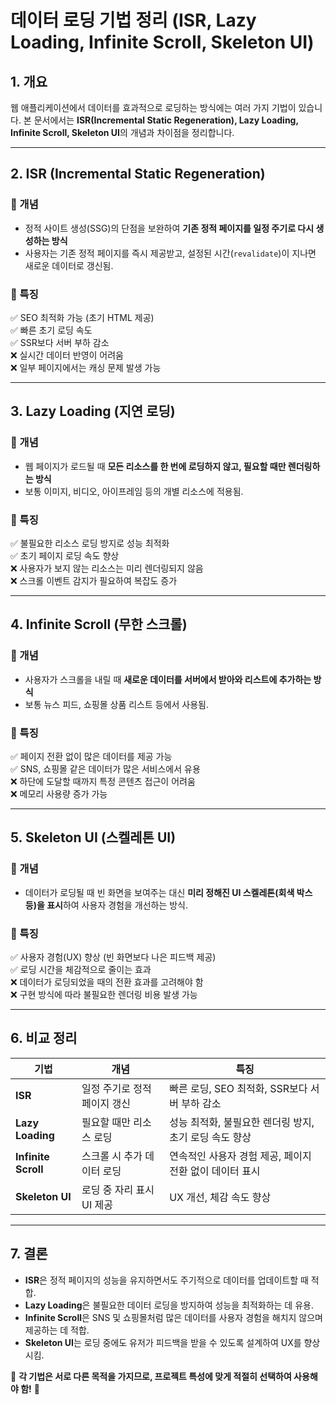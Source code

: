 # 데이터 로딩 기법 정리 (ISR, Lazy Loading, Infinite Scroll, Skeleton UI)

## 1. 개요

웹 애플리케이션에서 데이터를 효과적으로 로딩하는 방식에는 여러 가지 기법이 있습니다. 본 문서에서는 **ISR(Incremental Static Regeneration), Lazy Loading, Infinite Scroll, Skeleton UI**의 개념과 차이점을 정리합니다.

---

## 2. ISR (Incremental Static Regeneration)

### 🔹 개념

- 정적 사이트 생성(SSG)의 단점을 보완하여 **기존 정적 페이지를 일정 주기로 다시 생성하는 방식**
- 사용자는 기존 정적 페이지를 즉시 제공받고, 설정된 시간(`revalidate`)이 지나면 새로운 데이터로 갱신됨.

### 🔹 특징

✅ SEO 최적화 가능 (초기 HTML 제공)  
✅ 빠른 초기 로딩 속도  
✅ SSR보다 서버 부하 감소  
❌ 실시간 데이터 반영이 어려움  
❌ 일부 페이지에서는 캐싱 문제 발생 가능

---

## 3. Lazy Loading (지연 로딩)

### 🔹 개념

- 웹 페이지가 로드될 때 **모든 리소스를 한 번에 로딩하지 않고, 필요할 때만 렌더링하는 방식**
- 보통 이미지, 비디오, 아이프레임 등의 개별 리소스에 적용됨.

### 🔹 특징

✅ 불필요한 리소스 로딩 방지로 성능 최적화  
✅ 초기 페이지 로딩 속도 향상  
❌ 사용자가 보지 않는 리소스는 미리 렌더링되지 않음  
❌ 스크롤 이벤트 감지가 필요하여 복잡도 증가

---

## 4. Infinite Scroll (무한 스크롤)

### 🔹 개념

- 사용자가 스크롤을 내릴 때 **새로운 데이터를 서버에서 받아와 리스트에 추가하는 방식**
- 보통 뉴스 피드, 쇼핑몰 상품 리스트 등에서 사용됨.

### 🔹 특징

✅ 페이지 전환 없이 많은 데이터를 제공 가능  
✅ SNS, 쇼핑몰 같은 데이터가 많은 서비스에서 유용  
❌ 하단에 도달할 때까지 특정 콘텐츠 접근이 어려움  
❌ 메모리 사용량 증가 가능

---

## 5. Skeleton UI (스켈레톤 UI)

### 🔹 개념

- 데이터가 로딩될 때 빈 화면을 보여주는 대신 **미리 정해진 UI 스켈레톤(회색 박스 등)을 표시**하여 사용자 경험을 개선하는 방식.

### 🔹 특징

✅ 사용자 경험(UX) 향상 (빈 화면보다 나은 피드백 제공)  
✅ 로딩 시간을 체감적으로 줄이는 효과  
❌ 데이터가 로딩되었을 때의 전환 효과를 고려해야 함  
❌ 구현 방식에 따라 불필요한 렌더링 비용 발생 가능

---

## 6. 비교 정리

| 기법                | 개념                         | 특징                                                    |
| ------------------- | ---------------------------- | ------------------------------------------------------- |
| **ISR**             | 일정 주기로 정적 페이지 갱신 | 빠른 로딩, SEO 최적화, SSR보다 서버 부하 감소           |
| **Lazy Loading**    | 필요할 때만 리소스 로딩      | 성능 최적화, 불필요한 렌더링 방지, 초기 로딩 속도 향상  |
| **Infinite Scroll** | 스크롤 시 추가 데이터 로딩   | 연속적인 사용자 경험 제공, 페이지 전환 없이 데이터 표시 |
| **Skeleton UI**     | 로딩 중 자리 표시 UI 제공    | UX 개선, 체감 속도 향상                                 |

---

## 7. 결론

- **ISR**은 정적 페이지의 성능을 유지하면서도 주기적으로 데이터를 업데이트할 때 적합.
- **Lazy Loading**은 불필요한 데이터 로딩을 방지하여 성능을 최적화하는 데 유용.
- **Infinite Scroll**은 SNS 및 쇼핑몰처럼 많은 데이터를 사용자 경험을 해치지 않으며 제공하는 데 적합.
- **Skeleton UI**는 로딩 중에도 유저가 피드백을 받을 수 있도록 설계하여 UX를 향상시킴.

📌 **각 기법은 서로 다른 목적을 가지므로, 프로젝트 특성에 맞게 적절히 선택하여 사용해야 함!** 🚀
